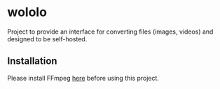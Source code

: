 # wololo

Project to provide an interface for converting files (images, videos) and designed to be self-hosted.

## Installation

Please install FFmpeg [here](https://ffmpeg.org/download.html) before using this project.
